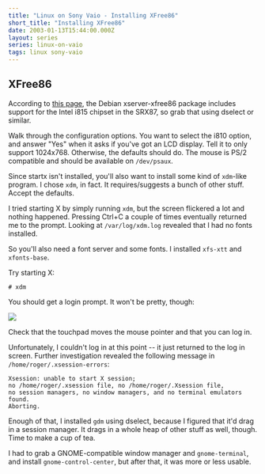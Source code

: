 ```yaml
---
title: "Linux on Sony Vaio - Installing XFree86"
short_title: "Installing XFree86"
date: 2003-01-13T15:44:00.000Z
layout: series
series: linux-on-vaio
tags: linux sony-vaio
---
```

## XFree86

According to [this page](http://jhecking.netgaroo.com/asus_m1300.html), the
Debian xserver-xfree86 package includes support for the Intel i815 chipset in
the SRX87, so grab that using dselect or similar.

Walk through the configuration options. You want to select the i810 option, and
answer "Yes" when it asks if you've got an LCD display. Tell it to only support
1024x768\. Otherwise, the defaults should do. The mouse is PS/2 compatible and
should be available on `/dev/psaux`.

Since startx isn't installed, you'll also want to install some kind of
`xdm`-like program. I chose `xdm`, in fact. It requires/suggests a bunch of
other stuff. Accept the defaults.

I tried starting X by simply running `xdm`, but the screen flickered a lot and
nothing happened. Pressing Ctrl+C a couple of times eventually returned me to
the prompt. Looking at `/var/log/xdm.log` revealed that I had no fonts
installed.

So you'll also need a font server and some fonts. I installed `xfs-xtt` and
`xfonts-base`.

Try starting X:

    # xdm

You should get a login prompt. It won't be pretty, though:

![](/images/1a5b10afc983b9a91e9bbb8b2027cec5-164.jpg)

Check that the touchpad moves the mouse pointer and that you can log in.

Unfortunately, I couldn't log in at this point -- it just returned to the log
in screen. Further investigation revealed the following message in
`/home/roger/.xsession-errors`:

    Xsession: unable to start X session;
    no /home/roger/.xsession file, no /home/roger/.Xsession file,
    no session managers, no window managers, and no terminal emulators found.
    Aborting.

Enough of that, I installed `gdm` using dselect, because I figured that it'd
drag in a session manager. It drags in a whole heap of other stuff as well,
though. Time to make a cup of tea.

I had to grab a GNOME-compatible window manager and `gnome-terminal`, and
install `gnome-control-center`, but after that, it was more or less usable.
